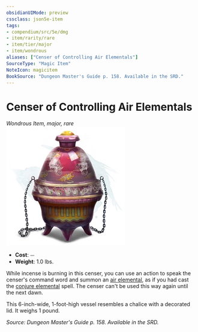 ```yaml
---
obsidianUIMode: preview
cssclass: json5e-item
tags:
- compendium/src/5e/dmg
- item/rarity/rare
- item/tier/major
- item/wondrous
aliases: ["Censer of Controlling Air Elementals"]
SourceType: "Magic Item"
NoteIcon: magicitem
BookSource: "Dungeon Master's Guide p. 158. Available in the SRD."
---
```

# Censer of Controlling Air Elementals
*Wondrous Item, major, rare*  
![](https://raw.githubusercontent.com/5etools-mirror-2/5etools-img/main/items/DMG/Censer%20of%20Controlling%20Air%20Elementals.webp#right)  

- **Cost**: ⏤
- **Weight**: 1.0 lbs.

While incense is burning in this censer, you can use an action to speak the censer's command word and summon an [air elemental](/2-Mechanics/CLI/bestiary/elemental/air-elemental.md), as if you had cast the [conjure elemental](/2-Mechanics/CLI/spells/conjure-elemental.md) spell. The censer can't be used this way again until the next dawn.

This 6-inch-wide, 1-foot-high vessel resembles a chalice with a decorated lid. It weighs 1 pound.

*Source: Dungeon Master's Guide p. 158. Available in the SRD.*